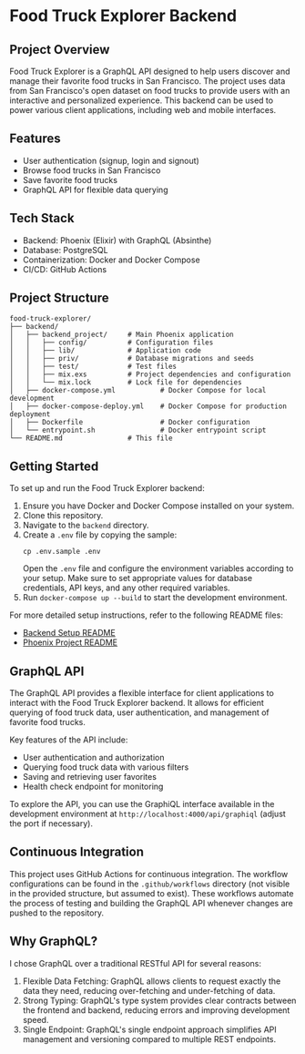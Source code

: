 # Food Truck Explorer Backend

## Project Overview
Food Truck Explorer is a GraphQL API designed to help users discover and manage their favorite food trucks in San Francisco. The project uses data from San Francisco's open dataset on food trucks to provide users with an interactive and personalized experience. This backend can be used to power various client applications, including web and mobile interfaces.

## Features
- User authentication (signup, login and signout)
- Browse food trucks in San Francisco
- Save favorite food trucks
- GraphQL API for flexible data querying

## Tech Stack
- Backend: Phoenix (Elixir) with GraphQL (Absinthe)
- Database: PostgreSQL
- Containerization: Docker and Docker Compose
- CI/CD: GitHub Actions

## Project Structure
```
food-truck-explorer/
├── backend/
│   ├── backend_project/     # Main Phoenix application
│   │   ├── config/          # Configuration files
│   │   ├── lib/             # Application code
│   │   ├── priv/            # Database migrations and seeds
│   │   ├── test/            # Test files
│   │   ├── mix.exs          # Project dependencies and configuration
│   │   └── mix.lock         # Lock file for dependencies
│   ├── docker-compose.yml           # Docker Compose for local development
│   ├── docker-compose-deploy.yml    # Docker Compose for production deployment
│   ├── Dockerfile                   # Docker configuration
│   └── entrypoint.sh                # Docker entrypoint script
└── README.md                # This file
```

## Getting Started

To set up and run the Food Truck Explorer backend:

1. Ensure you have Docker and Docker Compose installed on your system.
2. Clone this repository.
3. Navigate to the `backend` directory.
4. Create a `.env` file by copying the sample:
   ```
   cp .env.sample .env
   ```
   Open the `.env` file and configure the environment variables according to your setup. Make sure to set appropriate values for database credentials, API keys, and any other required variables.
5. Run `docker-compose up --build` to start the development environment.

For more detailed setup instructions, refer to the following README files:
- [Backend Setup README](backend/README.md)
- [Phoenix Project README](backend/backend_project/README.md)

## GraphQL API

The GraphQL API provides a flexible interface for client applications to interact with the Food Truck Explorer backend. It allows for efficient querying of food truck data, user authentication, and management of favorite food trucks.

Key features of the API include:
- User authentication and authorization
- Querying food truck data with various filters
- Saving and retrieving user favorites
- Health check endpoint for monitoring

To explore the API, you can use the GraphiQL interface available in the development environment at `http://localhost:4000/api/graphiql` (adjust the port if necessary).

## Continuous Integration

This project uses GitHub Actions for continuous integration. The workflow configurations can be found in the `.github/workflows` directory (not visible in the provided structure, but assumed to exist). These workflows automate the process of testing and building the GraphQL API whenever changes are pushed to the repository.

## Why GraphQL?

I chose GraphQL over a traditional RESTful API for several reasons:

1. Flexible Data Fetching: GraphQL allows clients to request exactly the data they need, reducing over-fetching and under-fetching of data.
2. Strong Typing: GraphQL's type system provides clear contracts between the frontend and backend, reducing errors and improving development speed.
3. Single Endpoint: GraphQL's single endpoint approach simplifies API management and versioning compared to multiple REST endpoints.
